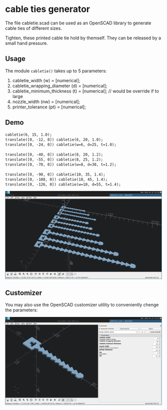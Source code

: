# cable ties generator

The file cabletie.scad can be used as an OpenSCAD library to generate cable ties of different sizes.

Tighten, these printed cable tie hold by themself. They can be released by a small hand pressure.

## Usage

The module `cabletie()` takes up to 5 parameters:

1. cabletie_width (w) = [numerical];
2. cabletie_wrapping_diameter (d) = [numerical];
3. cabletie_minimum_thickness (t) = [numerical]; // would be override if to large
4. nozzle_width (nw) = [numerical];
5. printer_tolerance (pt) = [numerical];

## Demo

```scad
cabletie(6, 15, 1.0);
translate([0, -12, 0]) cabletie(6, 20, 1.0);
translate([0, -24, 0]) cabletie(w=6, d=25, t=1.0);

translate([0, -40, 0]) cabletie(8, 20, 1.2);
translate([0, -55, 0]) cabletie(8, 25, 1.2);
translate([0, -70, 0]) cabletie(w=8, d=30, t=1.2);

translate([0, -90, 0]) cabletie(10, 35, 1.4);
translate([0, -108, 0]) cabletie(10, 45, 1.4);
translate([0, -126, 0]) cabletie(w=10, d=55, t=1.4);
```

![Cable ties generator demo](images/cabletie_demo.png)

## Customizer

You may also use the OpenSCAD customizer utility to conveniently chenge the parameters:

![Cable tie customizer](images/cabletie_customizer.png)


